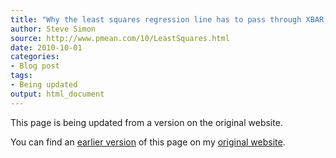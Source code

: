 ```yaml
---
title: "Why the least squares regression line has to pass through XBAR, YBAR"
author: Steve Simon
source: http://www.pmean.com/10/LeastSquares.html
date: 2010-10-01
categories:
- Blog post
tags:
- Being updated
output: html_document
---
```


This page is being updated from a version on the original website.

<!---More--->

You can find an [earlier version][sim1] of this page on my [original website][sim2].

[sim1]: http://www.pmean.com/10/LeastSquares.html
[sim2]: http://www.pmean.com/original_site.html
